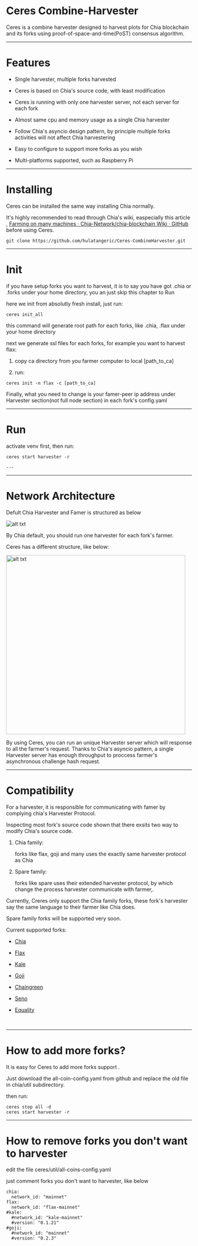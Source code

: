 # Ceres Combine-Harvester

Ceres is a combine harvester designed to harvest plots for Chia blockchain and its forks using proof-of-space-and-time(PoST) consensus algorithm.

---

# Features

- Single harvester, multiple forks harvested

- Ceres is based on Chia's source code, with least modification

- Ceres is running with only one harvester server, not each server for each fork

- Almost same cpu and memory usage as a single Chia harvester 

- Follow Chia's asyncio design pattern,  by principle multiple forks activities will not affect Chia harvestering

- Easy to configure to support more forks as you wish

- Multi-platforms supported, such as Raspberry Pi

---

# Installing

Ceres can be installed  the same way installing Chia normally.

It's highly recommended to read through Chia's wiki, easpecially this article , [Farming on many machines · Chia-Network/chia-blockchain Wiki · GitHub](https://github.com/Chia-Network/chia-blockchain/wiki/Farming-on-many-machines) before using Ceres.

```
git clone https://github.com/hulatangeric/Ceres-CombineHarvester.git
```

---

# Init

if you have setup forks you want to harvest, it is to say you have got .chia or .forks under your home directory, you an just skip this chapter to Run

here we init from absolutly fresh install, just run:

```
ceres init_all
```

this command will generate root path for each forks, like .chia, .flax under your home directory

next we generate ssl files for each forks, for example you want to harvest flax:

1. copy ca directory from you farmer computer to local [path_to_ca]

2. run:

```
ceres init -n flax -c [path_to_ca]
```

Finally, what you need to change is your famer-peer ip address under Harvester section(not full node section) in each fork's config.yaml

---

# Run

activate venv first, then run:

```
ceres start harvester -r

---
```

---

# Network Architecture

Defult Chia Harvester and Famer is structured as below

<img title="" src="https://github.com/hulatangeric/Ceres-CombineHarvester/blob/wiki/wiki_images/chia_default_net_structure.png" alt="alt txt" data-align="center">

By Chia default, you should run one harvester for each fork's farmer.

Ceres has a different structure, like below:

<img title="" src="https://github.com/hulatangeric/Ceres-CombineHarvester/blob/wiki/wiki_images/ceres_network.png" alt="alt txt" data-align="center" width="486">

By using Ceres, you can run an unique Harvester server which will response to all the farmer's request. Thanks to Chia's asyncio pattern, a single Harvester server has enough throughput  to proccess farmer's asynchronous challenge hash request.

---

# Compatibility

For a harvester, it is responsible for communicating with famer by complying chia's Harvester Protocol.

Inspecting most fork's source code shown that there exsits two way to modify Chia's source code.

1. Chia family:
   
   forks like flax, goji and many uses the exactly same harvester protocol as Chia

2. Spare family:
   
   forks like spare uses their extended harvester protocol, by which change the process harvester communicate with farmer,.

Currently, Creres only support the Chia family forks, these fork's harvester say the same language to their farmer like Chia does.

Spare family forks will be supported very soon.

Current supported forks:

- [Chia](https://github.com/Chia-Network/chia-blockchain/wiki/Farming-on-many-machines)

- [Flax](https://github.com/Flax-Network/flax-blockchain)

- [Kale](https://github.com/Kale-Network/kale-blockchain)

- [Goji](https://github.com/GetGoji/goji-blockchain)

- [Chaingreen](https://github.com/ChainGreenOrg/chaingreen-blockchain)

- [Seno](https://github.com/denisio/seno-blockchain)

- [Equality](https://github.com/Equality-Network/equality-blockchain)

    

---

# How to add more forks?

It is easy for Ceres to add more forks support .

Just download the all-coin-config.yaml from github and replace the old file in chia/util  subdirectory.

then run:

```
ceres stop all -d
ceres start harvester -r
```

---

# How to remove forks you don't want to harvester

edit the file ceres/util/all-coins-config.yaml

just comment forks you don't want to harvester, like below



```
chia:
  network_id: "mainnet"
flax:
  network_id: "flax-mainnet"
#kale:
  #network_id: "kale-mainnet"
  #version: "0.1.21"
#goji:
  #network_id: "mainnet"
  #version: "0.2.3"
```

